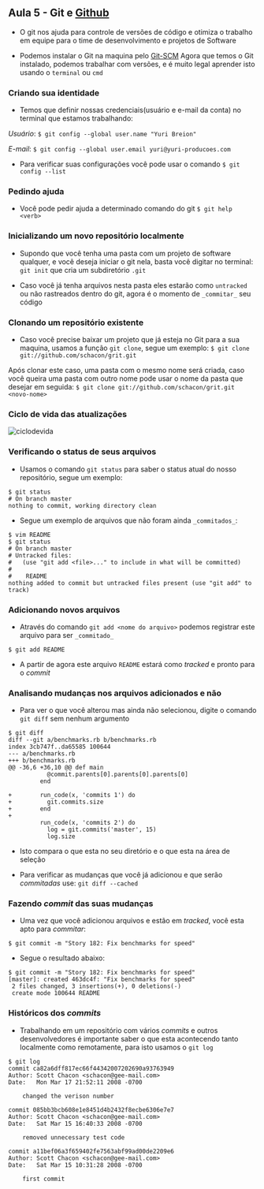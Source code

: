 ## Aula 5 - Git e [Github](https://github.com/)

- O git nos ajuda para controle de versões de código e otimiza o trabalho em equipe para o time de desenvolvimento e projetos de Software

- Podemos instalar o Git na maquina pelo [Git-SCM](https://git-scm.com)
    Agora que temos o Git instalado, podemos trabalhar com versões, e é muito legal aprender isto usando o `terminal` ou `cmd`

### Criando sua identidade

- Temos que definir nossas credenciais(usuário e e-mail da conta) no terminal que estamos trabalhando:

*Usuário*: `$ git config --global user.name "Yuri Breion"`

*E-mail*: `$ git config --global user.email yuri@yuri-producoes.com`

- Para verificar suas configurações você pode usar o comando `$ git config --list`

### Pedindo ajuda

- Você pode pedir ajuda a determinado comando do git `$ git help <verb>`

### Inicializando um novo repositório localmente

- Supondo que você tenha uma pasta com um projeto de software qualquer, e você deseja iniciar o git nela, basta você digitar no terminal: `git init` que cria um subdiretório `.git`

- Caso você já tenha arquivos nesta pasta eles estarão como `untracked` ou não rastreados dentro do git, agora é o momento de `_commitar_` seu código

### Clonando um repositório existente

- Caso você precise baixar um projeto que já esteja no Git para a sua maquina, usamos a função `git clone`, segue um exemplo: `$ git clone git://github.com/schacon/grit.git`

Após clonar este caso, uma pasta com o mesmo nome será criada, caso você queira uma pasta com outro nome pode usar o nome da pasta que desejar em seguida: `$ git clone git://github.com/schacon/grit.git <novo-nome>`

### Ciclo de vida das atualizações

![ciclodevida](https://git-scm.com/figures/18333fig0201-tn.png)

### Verificando o status de seus arquivos

- Usamos o comando `git status` para saber o status atual do nosso repositório, segue um exemplo: 

``` git
$ git status
# On branch master
nothing to commit, working directory clean
```

- Segue um exemplo de arquivos que não foram ainda `_commitados_`:

``` git
$ vim README
$ git status
# On branch master
# Untracked files:
#   (use "git add <file>..." to include in what will be committed)
#
#    README
nothing added to commit but untracked files present (use "git add" to track)
```

### Adicionando novos arquivos

- Através do comando `git add <nome do arquivo>` podemos registrar este arquivo para ser `_commitado_` 

``` git
$ git add README
```

- A partir de agora este arquivo `README` estará como _tracked_ e pronto para o _commit_

### Analisando mudanças nos arquivos adicionados e não

- Para ver o que você alterou mas ainda não selecionou, digite o comando `git diff` sem nenhum argumento

``` git 
$ git diff
diff --git a/benchmarks.rb b/benchmarks.rb
index 3cb747f..da65585 100644
--- a/benchmarks.rb
+++ b/benchmarks.rb
@@ -36,6 +36,10 @@ def main
           @commit.parents[0].parents[0].parents[0]
         end

+        run_code(x, 'commits 1') do
+          git.commits.size
+        end
+
         run_code(x, 'commits 2') do
           log = git.commits('master', 15)
           log.size
```

- Isto compara o que esta no seu diretório e o que esta na área de seleção

- Para verificar as mudanças que você já adicionou e que serão _commitadas_ use: `git diff --cached`

### Fazendo _commit_ das suas mudanças

- Uma vez que você adicionou arquivos e estão em _tracked_, você esta apto para _commitar_: 

`$ git commit -m "Story 182: Fix benchmarks for speed"`

- Segue o resultado abaixo:

``` git
$ git commit -m "Story 182: Fix benchmarks for speed"
[master]: created 463dc4f: "Fix benchmarks for speed"
 2 files changed, 3 insertions(+), 0 deletions(-)
 create mode 100644 README
```

### Históricos dos _commits_

- Trabalhando em um repositório com vários _commits_ e outros desenvolvedores é importante saber o que esta acontecendo tanto localmente como remotamente, para isto usamos o `git log`

``` git
$ git log
commit ca82a6dff817ec66f44342007202690a93763949
Author: Scott Chacon <schacon@gee-mail.com>
Date:   Mon Mar 17 21:52:11 2008 -0700

    changed the verison number

commit 085bb3bcb608e1e8451d4b2432f8ecbe6306e7e7
Author: Scott Chacon <schacon@gee-mail.com>
Date:   Sat Mar 15 16:40:33 2008 -0700

    removed unnecessary test code

commit a11bef06a3f659402fe7563abf99ad00de2209e6
Author: Scott Chacon <schacon@gee-mail.com>
Date:   Sat Mar 15 10:31:28 2008 -0700

    first commit
```



